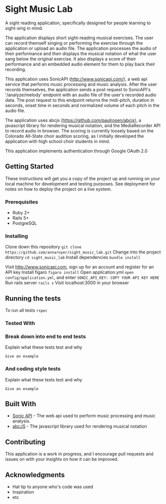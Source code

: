# Sight Music Lab

A sight reading application, specifically designed for people learning to sight-sing in mind.

The application displays short sight-reading musical exercises. The user can record themself singing or performing the exercise through the application or upload an audio file. The application processes the audio of their performance and then displays the musical notation of what the user sang below the original exercise. It also displays a score of their performance and an embedded audio element for them to play back their recording.

This application uses SonicAPI (http://www.sonicapi.com/), a web api service that performs music processing and music analysis. After the user records themselves, the application sends a post request to SonicAPI's  '/analyze/melody' endpoint with an audio file of the user's recorded audio data.  The post request to this endpoint returns the midi-pitch, duration in seconds, onset time in seconds and normalized volume of each pitch in the audio file. 

The application uses abcjs (https://github.com/paulrosen/abcjs), a javascript library for rendering musical notation, and the MediaRecorder API to record audio in browser. The scoring is currently loosely based on the Colorado All-State choir audition scoring, as I initially developed the application with high school choir students in mind.

This application implements authentication through Google OAuth 2.0 

## Getting Started

These instructions will get you a copy of the project up and running on your local machine for development and testing purposes. See deployment for notes on how to deploy the project on a live system.

### Prerequisites

* Ruby 2+
* Rails 5+
* PostgreSQL

### Installing

Clone down this repository ```git clone https://github.com/annaroyer/sight_music_lab.git```
Change into the project directory ```cd sight_music_lab```
Install dependencies ```bundle install```

Visit http://www.sonicapi.com, sign up for an account and register for an API key
Install figaro ```figaro install```
Open application.yml ```open config/application.yml```, and enter ```SONIC_API_KEY: COPY YOUR API KEY HERE```
Run rails server ```rails s```
Visit localhost:3000 in your browser

## Running the tests

To run all tests ```rspec```

### Tested With

### Break down into end to end tests

Explain what these tests test and why

```
Give an example
```

### And coding style tests

Explain what these tests test and why

```
Give an example
```

## Built With

* [Sonic API](http://www.sonicapi.com) - The web api used to perform music processing and music analysis.
* [abcJS](https://github.com/paulrosen/abcjs) - The javascript library used for rendering musical notation

## Contributing

This application is a work in progress, and I encourage pull requests and issues on with your insights on how it can be improved. 

## Acknowledgments

* Hat tip to anyone who's code was used
* Inspiration
* etc

